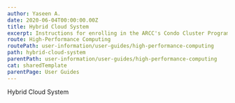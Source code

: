 ```yaml
---
author: Yaseen A.
date: 2020-06-04T00:00:00.00Z
title: Hybrid Cloud System
excerpt: Instructions for enrolling in the ARCC's Condo Cluster Program and subscribing to computing and storage resources.
route: High-Performance Computing
routePath: user-information/user-guides/high-performance-computing
path: hybrid-cloud-system
parentPath: user-information/user-guides/high-performance-computing
cat: sharedTemplate
parentPage: User Guides
---
```

Hybrid Cloud System